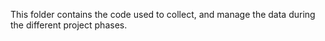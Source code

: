
This folder contains the code used to collect, and manage the data during the different project phases.
